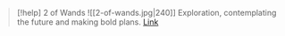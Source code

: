 > [!help]  2 of Wands
> ![[2-of-wands.jpg|240]]
> Exploration, contemplating the future and making bold plans.
> [Link](https://daily-tarot.squarespace.com/two-of-wands)